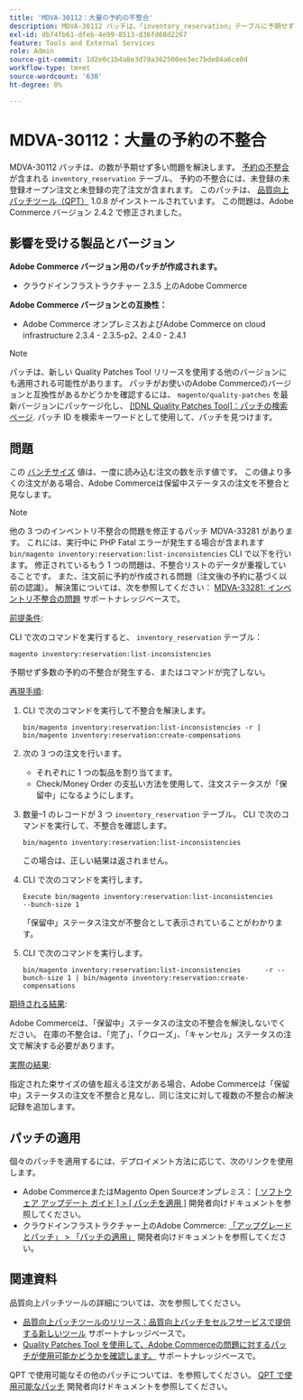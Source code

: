```yaml
---
title: 'MDVA-30112：大量の予約の不整合'
description: MDVA-30112 パッチは、「inventory_reservation」テーブルに予期せず多数の [reservation inconsistencies] （https://devdocs.magento.com/guides/v2.4/inventory/inventory-cli-reference.html#what-causes-reservation-inconsistencies）がある問題を解決します。 予約の不整合には、未登録の未登録オープン注文と未登録の完了注文が含まれます。 このパッチは、[Quality Patches Tool （QPT） ] （/help/announcements/adobe-commerce-announcements/magento-quality-patches-released-new-tool-to-self-serve-quality-patches.md） 1.0.8 がインストールされている場合に利用できます。 この問題は、Adobe Commerce バージョン 2.4.2 で修正されました。
exl-id: db74fb61-dfeb-4e99-8513-d36fd68d2267
feature: Tools and External Services
role: Admin
source-git-commit: 1d2e0c1b4a8e3d79a362500ee3ec7bde84a6ce0d
workflow-type: tm+mt
source-wordcount: '630'
ht-degree: 0%

---
```


# MDVA-30112：大量の予約の不整合

MDVA-30112 パッチは、の数が予期せず多い問題を解決します。 [予約の不整合](https://devdocs.magento.com/guides/v2.4/inventory/inventory-cli-reference.html#what-causes-reservation-inconsistencies) が含まれる `inventory_reservation` テーブル。 予約の不整合には、未登録の未登録オープン注文と未登録の完了注文が含まれます。 このパッチは、 [品質向上パッチツール（QPT）](/help/announcements/adobe-commerce-announcements/magento-quality-patches-released-new-tool-to-self-serve-quality-patches.md) 1.0.8 がインストールされています。 この問題は、Adobe Commerce バージョン 2.4.2 で修正されました。

## 影響を受ける製品とバージョン

**Adobe Commerce バージョン用のパッチが作成されます。**

* クラウドインフラストラクチャー 2.3.5 上のAdobe Commerce

**Adobe Commerce バージョンとの互換性：**

* Adobe Commerce オンプレミスおよびAdobe Commerce on cloud infrastructure 2.3.4 - 2.3.5-p2、2.4.0 - 2.4.1

>[!NOTE]
>
>パッチは、新しい Quality Patches Tool リリースを使用する他のバージョンにも適用される可能性があります。 パッチがお使いのAdobe Commerceのバージョンと互換性があるかどうかを確認するには、 `magento/quality-patches` を最新バージョンにパッケージ化し、 [[!DNL Quality Patches Tool]：パッチの検索ページ](https://devdocs.magento.com/quality-patches/tool.html#patch-grid). パッチ ID を検索キーワードとして使用して、パッチを見つけます。

## 問題

この [バンチサイズ](https://devdocs.magento.com/guides/v2.4/inventory/inventory-cli-reference.html#list-inconsistencies-command) 値は、一度に読み込む注文の数を示す値です。 この値より多くの注文がある場合、Adobe Commerceは保留中ステータスの注文を不整合と見なします。

>[!NOTE]
>
>他の 3 つのインベントリ不整合の問題を修正するパッチ MDVA-33281 があります。 これには、実行中に PHP Fatal エラーが発生する場合が含まれます `bin/magento inventory:reservation:list-inconsistencies` CLI で以下を行います。 修正されているもう 1 つの問題は、不整合リストのデータが重複していることです。 また、注文前に予約が作成される問題（注文後の予約に基づく以前の認識）。 解決策については、次を参照してください： [MDVA-33281: インベントリ不整合の問題](/help/support-tools/patches-available-in-qpt-tool/v1-0-14/mdva-33281-magento-patch-inventory-inconsistency-issues.md) サポートナレッジベースで。

<u>前提条件</u>:

CLI で次のコマンドを実行すると、 `inventory_reservation` テーブル：

```
magento inventory:reservation:list-inconsistencies
```

予期せず多数の予約の不整合が発生する、またはコマンドが完了しない。

<u>再現手順</u>:

1. CLI で次のコマンドを実行して不整合を解決します。

   ```
   bin/magento inventory:reservation:list-inconsistencies -r | bin/magento inventory:reservation:create-compensations
   ```

1. 次の 3 つの注文を行います。
   * それぞれに 1 つの製品を割り当てます。
   * Check/Money Order の支払い方法を使用して、注文ステータスが「保留中」になるようにします。
1. 数量–1 のレコードが 3 つ `inventory_reservation` テーブル。 CLI で次のコマンドを実行して、不整合を確認します。

   ```
   bin/magento inventory:reservation:list-inconsistencies
   ```

   この場合は、正しい結果は返されません。

1. CLI で次のコマンドを実行します。

   ```
   Execute bin/magento inventory:reservation:list-inconsistencies      --bunch-size 1
   ```

   「保留中」ステータス注文が不整合として表示されていることがわかります。

1. CLI で次のコマンドを実行します。

   ```
   bin/magento inventory:reservation:list-inconsistencies      -r --bunch-size 1 | bin/magento inventory:reservation:create-compensations
   ```

<u>期待される結果</u>:

Adobe Commerceは、「保留中」ステータスの注文の不整合を解決しないでください。 在庫の不整合は、「完了」、「クローズ」、「キャンセル」ステータスの注文で解決する必要があります。

<u>実際の結果</u>:

指定された束サイズの値を超える注文がある場合、Adobe Commerceは「保留中」ステータスの注文を不整合と見なし、同じ注文に対して複数の不整合の解決記録を追加します。

## パッチの適用

個々のパッチを適用するには、デプロイメント方法に応じて、次のリンクを使用します。

* Adobe CommerceまたはMagento Open Sourceオンプレミス： [[ ソフトウェア アップデート ガイド ] > [ パッチを適用 ]](https://devdocs.magento.com/guides/v2.4/comp-mgr/patching/mqp.html) 開発者向けドキュメントを参照してください。
* クラウドインフラストラクチャー上のAdobe Commerce: [「アップグレードとパッチ」 > 「パッチの適用」](https://devdocs.magento.com/cloud/project/project-patch.html) 開発者向けドキュメントを参照してください。

## 関連資料

品質向上パッチツールの詳細については、次を参照してください。

* [品質向上パッチツールのリリース：品質向上パッチをセルフサービスで提供する新しいツール](/help/announcements/adobe-commerce-announcements/magento-quality-patches-released-new-tool-to-self-serve-quality-patches.md) サポートナレッジベースで。
* [Quality Patches Tool を使用して、Adobe Commerceの問題に対するパッチが使用可能かどうかを確認します。](/help/support-tools/patches-available-in-qpt-tool/check-patch-for-magento-issue-with-magento-quality-patches.md) サポートナレッジベースで。

QPT で使用可能なその他のパッチについては、を参照してください。 [QPT で使用可能なパッチ](https://devdocs.magento.com/quality-patches/tool.html#patch-grid) 開発者向けドキュメントを参照してください。
